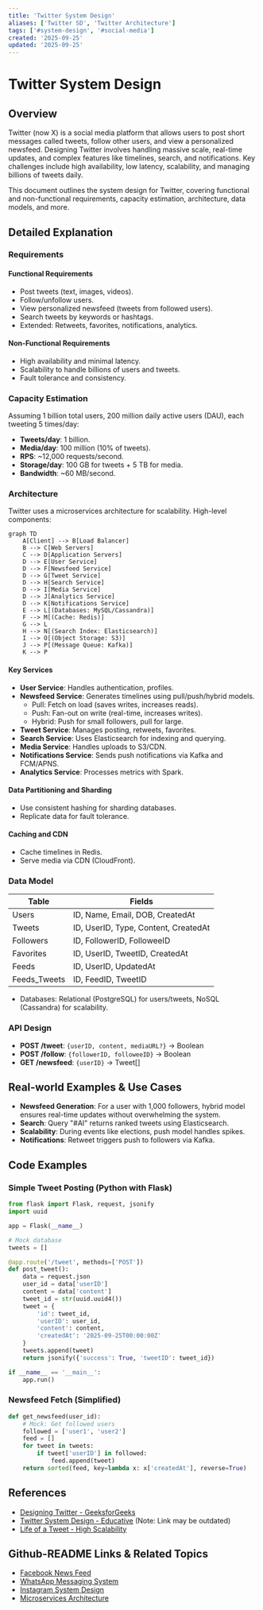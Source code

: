 ```yaml
---
title: 'Twitter System Design'
aliases: ['Twitter SD', 'Twitter Architecture']
tags: ['#system-design', '#social-media']
created: '2025-09-25'
updated: '2025-09-25'
---
```


# Twitter System Design

## Overview

Twitter (now X) is a social media platform that allows users to post short messages called tweets, follow other users, and view a personalized newsfeed. Designing Twitter involves handling massive scale, real-time updates, and complex features like timelines, search, and notifications. Key challenges include high availability, low latency, scalability, and managing billions of tweets daily.

This document outlines the system design for Twitter, covering functional and non-functional requirements, capacity estimation, architecture, data models, and more.

## Detailed Explanation

### Requirements

#### Functional Requirements
- Post tweets (text, images, videos).
- Follow/unfollow users.
- View personalized newsfeed (tweets from followed users).
- Search tweets by keywords or hashtags.
- Extended: Retweets, favorites, notifications, analytics.

#### Non-Functional Requirements
- High availability and minimal latency.
- Scalability to handle billions of users and tweets.
- Fault tolerance and consistency.

### Capacity Estimation

Assuming 1 billion total users, 200 million daily active users (DAU), each tweeting 5 times/day:
- **Tweets/day**: 1 billion.
- **Media/day**: 100 million (10% of tweets).
- **RPS**: ~12,000 requests/second.
- **Storage/day**: 100 GB for tweets + 5 TB for media.
- **Bandwidth**: ~60 MB/second.

### Architecture

Twitter uses a microservices architecture for scalability. High-level components:

```mermaid
graph TD
    A[Client] --> B[Load Balancer]
    B --> C[Web Servers]
    C --> D[Application Servers]
    D --> E[User Service]
    D --> F[Newsfeed Service]
    D --> G[Tweet Service]
    D --> H[Search Service]
    D --> I[Media Service]
    D --> J[Analytics Service]
    D --> K[Notifications Service]
    E --> L[(Databases: MySQL/Cassandra)]
    F --> M[(Cache: Redis)]
    G --> L
    H --> N[(Search Index: Elasticsearch)]
    I --> O[(Object Storage: S3)]
    J --> P[(Message Queue: Kafka)]
    K --> P
```

#### Key Services
- **User Service**: Handles authentication, profiles.
- **Newsfeed Service**: Generates timelines using pull/push/hybrid models.
  - Pull: Fetch on load (saves writes, increases reads).
  - Push: Fan-out on write (real-time, increases writes).
  - Hybrid: Push for small followers, pull for large.
- **Tweet Service**: Manages posting, retweets, favorites.
- **Search Service**: Uses Elasticsearch for indexing and querying.
- **Media Service**: Handles uploads to S3/CDN.
- **Notifications Service**: Sends push notifications via Kafka and FCM/APNS.
- **Analytics Service**: Processes metrics with Spark.

#### Data Partitioning and Sharding
- Use consistent hashing for sharding databases.
- Replicate data for fault tolerance.

#### Caching and CDN
- Cache timelines in Redis.
- Serve media via CDN (CloudFront).

### Data Model

| Table      | Fields                          |
|------------|---------------------------------|
| Users     | ID, Name, Email, DOB, CreatedAt |
| Tweets    | ID, UserID, Type, Content, CreatedAt |
| Followers | ID, FollowerID, FolloweeID      |
| Favorites | ID, UserID, TweetID, CreatedAt  |
| Feeds     | ID, UserID, UpdatedAt           |
| Feeds_Tweets | ID, FeedID, TweetID             |

- Databases: Relational (PostgreSQL) for users/tweets, NoSQL (Cassandra) for scalability.

### API Design

- **POST /tweet**: `{userID, content, mediaURL?}` → Boolean
- **POST /follow**: `{followerID, followeeID}` → Boolean
- **GET /newsfeed**: `{userID}` → Tweet[]

## Real-world Examples & Use Cases

- **Newsfeed Generation**: For a user with 1,000 followers, hybrid model ensures real-time updates without overwhelming the system.
- **Search**: Query "#AI" returns ranked tweets using Elasticsearch.
- **Scalability**: During events like elections, push model handles spikes.
- **Notifications**: Retweet triggers push to followers via Kafka.

## Code Examples

### Simple Tweet Posting (Python with Flask)

```python
from flask import Flask, request, jsonify
import uuid

app = Flask(__name__)

# Mock database
tweets = []

@app.route('/tweet', methods=['POST'])
def post_tweet():
    data = request.json
    user_id = data['userID']
    content = data['content']
    tweet_id = str(uuid.uuid4())
    tweet = {
        'id': tweet_id,
        'userID': user_id,
        'content': content,
        'createdAt': '2025-09-25T00:00:00Z'
    }
    tweets.append(tweet)
    return jsonify({'success': True, 'tweetID': tweet_id})

if __name__ == '__main__':
    app.run()
```

### Newsfeed Fetch (Simplified)

```python
def get_newsfeed(user_id):
    # Mock: Get followed users
    followed = ['user1', 'user2']
    feed = []
    for tweet in tweets:
        if tweet['userID'] in followed:
            feed.append(tweet)
    return sorted(feed, key=lambda x: x['createdAt'], reverse=True)
```

## References

- [Designing Twitter - GeeksforGeeks](https://www.geeksforgeeks.org/design-twitter-a-system-design-interview-question/)
- [Twitter System Design - Educative](https://www.educative.io/blog/twitter-system-design) (Note: Link may be outdated)
- [Life of a Tweet - High Scalability](https://highscalability.com/blog/2016/7/25/life-of-a-tweet-how-twitter-scales.html)

## Github-README Links & Related Topics

- [Facebook News Feed](../system-design/facebook-news-feed/README.md)
- [WhatsApp Messaging System](../system-design/whatsapp-messaging-system/README.md)
- [Instagram System Design](../instagram-system-design/README.md)
- [Microservices Architecture](../system-design/microservices-architecture/README.md)